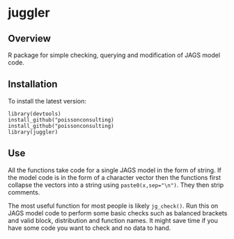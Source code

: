 # juggler

## Overview

R package for simple checking, querying and modification
of JAGS model code.

## Installation

To install the latest version:

    library(devtools)
    install_github("poissonconsulting)
    install_github("poissonconsulting)
    library(juggler)

## Use

All the functions take code for a single JAGS model in the form of string. If the 
model code is in the form of a character vector then the functions first collapse the 
vectors into a string using `paste0(x,sep="\n")`. They then strip comments.

The most useful function for most people is likely `jg_check()`. Run this on
JAGS model code to perform some basic checks such as balanced brackets
and valid block, distribution and function names. 
It might save time if you have some code you want to check and no data to hand.
